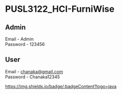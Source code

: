 # PUSL3122_HCI-FurniWise


## Admin <br>
Email - Admin <br>
Password - 123456

## User <br>
Email - chanaka@gmail.com <br>
Password - Chanaka12345

 
 https://img.shields.io/badge/:badgeContent?logo=java

 

